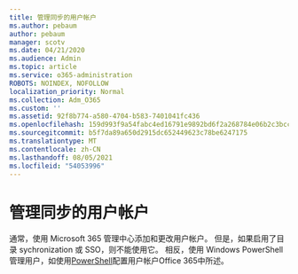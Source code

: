 ```yaml
---
title: 管理同步的用户帐户
ms.author: pebaum
author: pebaum
manager: scotv
ms.date: 04/21/2020
ms.audience: Admin
ms.topic: article
ms.service: o365-administration
ROBOTS: NOINDEX, NOFOLLOW
localization_priority: Normal
ms.collection: Adm_O365
ms.custom: ''
ms.assetid: 92f8b774-a580-4704-b583-7401041fc436
ms.openlocfilehash: 159d993f9a54fabc4ed16791e9892bd6f2a268784e06b2c3bccdcab39544349d
ms.sourcegitcommit: b5f7da89a650d2915dc652449623c78be6247175
ms.translationtype: MT
ms.contentlocale: zh-CN
ms.lasthandoff: 08/05/2021
ms.locfileid: "54053996"
---
```

# <a name="manage-synchronized-user-accounts"></a>管理同步的用户帐户

通常，使用 Microsoft 365 管理中心添加和更改用户帐户。 但是，如果启用了目录 sychronization 或 SSO，则不能使用它。 相反，使用 Windows PowerShell管理用户，如使用[PowerShell](https://docs.microsoft.com/office365/enterprise/powershell/configure-user-account-properties-with-office-365-powershell )配置用户帐户Office 365中所述。 
  

